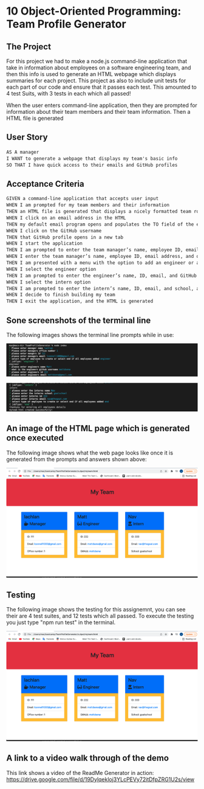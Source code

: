# 10 Object-Oriented Programming: Team Profile Generator

## The Project

For this project we had to make a node.js command-line application that take in information about employees on a software engineering team, and then this info is used to generate an HTML webpage which displays summaries for each project. This project as also to include unit tests for each part of our code and ensure that it passes each test. This amounted to 4 test Suits, with 3 tests in each which all passed!

When the user enters command-line application, then they are prompted for information about their team members and their team information. Then a HTML file is generated


## User Story

```md
AS A manager
I WANT to generate a webpage that displays my team's basic info
SO THAT I have quick access to their emails and GitHub profiles

```

## Acceptance Criteria

```md
GIVEN a command-line application that accepts user input
WHEN I am prompted for my team members and their information
THEN an HTML file is generated that displays a nicely formatted team roster based on user input
WHEN I click on an email address in the HTML
THEN my default email program opens and populates the TO field of the email with the address
WHEN I click on the GitHub username
THEN that GitHub profile opens in a new tab
WHEN I start the application
THEN I am prompted to enter the team manager’s name, employee ID, email address, and office number
WHEN I enter the team manager’s name, employee ID, email address, and office number
THEN I am presented with a menu with the option to add an engineer or an intern or to finish building my team
WHEN I select the engineer option
THEN I am prompted to enter the engineer’s name, ID, email, and GitHub username, and I am taken back to the menu
WHEN I select the intern option
THEN I am prompted to enter the intern’s name, ID, email, and school, and I am taken back to the menu
WHEN I decide to finish building my team
THEN I exit the application, and the HTML is generated
```

## Sone screenshots of the terminal line


The following images shows the terminal line prompts while in use:

![ A screenshot of the terminal line](./Assets/Screenshot1.png)

![ A screenshot of the terminal line](./Assets/Screenshot2.png)

## An image of the HTML page which is generated once executed

The following image shows what the web page looks like once it is generated from the prompts and answers shown above:

![ A screenshot of the final product](./Assets/Screenshot3.png)

## Testing
The following image shows the testing for this assignemnt, you can see their are 4 test suites, and 12 tests which all passed. To execute the testing you just type "npm run test" in the terminal.

![ A screenshot of the terminal line for testing.](./Assets/Screenshot3.png)

## A link to a video walk through of the demo

This link shows a video of the ReadMe Generator in action: https://drive.google.com/file/d/19Dylqekloj3YLcPEVy72itDfpZRG1U2s/view